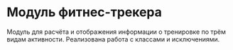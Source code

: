 # Модуль фитнес-трекера
Модуль для расчёта и отображения информации о тренировке по трём видам активности. Реализована работа с классами и исключениями.
